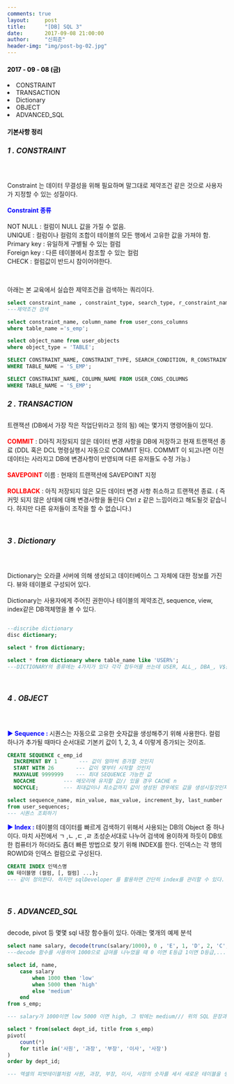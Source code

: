 ```yaml
---
comments: true
layout:     post
title:      "[DB] SQL 3"
date:       2017-09-08 21:00:00
author:     "신희준"
header-img: "img/post-bg-02.jpg"
---
```


<H4 style ="font-weight:bold; color : black">2017 - 09 - 08 (금)</H4>
<li>CONSTRAINT</li>
<li>TRANSACTION</li>
<li>Dictionary</li>
<li>OBJECT</li>
<li>ADVANCED_SQL</li>

<H4 style ="font-weight:bold; color:black;">기본사항 정리</H4>



<h5 style = "font-size: 17px; font-weight : bold;">1 . CONSTRAINT</h5>
<BR>
<P>Constraint 는 데이터 무결성을 위해 필요하며 말그대로 제약조건 같은 것으로 사용자가 지정할 수 있는 성질이다. <br><br>
<b style = "color:blue; ">Constraint 종류</b>
<br>
<br>
NOT NULL : 컬럼이 NULL 값을 가질 수 없음.
<BR>
UNIQUE : 컬럼이나 컬럼의 조합이 테이블의 모든 행에서 고유한 값을 가져야 함.
<br>
Primary key : 유일하게 구별될 수 있는 컬럼
<BR>
Foreign key : 다른 테이블에서 참조할 수 있는 컬럼
<br>
CHECK : 컬럼값이 반드시 참이어야한다.
</P>

<BR>
<P>
아래는 본 교육에서 실습한 제약조건을 검색하는 쿼리이다.
</P>

~~~SQL
select constraint_name , constraint_type, search_type, r_constraint_name from user_constraints where table_name = 's_emp';
---제약조건 검색

select constraint_name, column_name from user_cons_columns
where table_name ='s_emp';

select object_name from user_objects
where object_type = 'TABLE';

SELECT CONSTRAINT_NAME, CONSTRAINT_TYPE, SEARCH_CONDITION, R_CONSTRAINT_NAME FROM USER_CONSTRAINTS
WHERE TABLE_NAME = 'S_EMP';

SELECT CONSTRAINT_NAME, COLUMN_NAME FROM USER_CONS_COLUMNS
WHERE TABLE_NAME = 'S_EMP';
~~~

<h5 style = "font-size: 17px; font-weight : bold;">2 . TRANSACTION</h5>

<p>트랜잭션 (DB에서 가장 작은 작업단위라고 정의 됨) 에는 몇가지 명령어들이 있다. <BR>

<BR>
<b style="color:red"> COMMIT</b> : D아직 저장되지 않은 데이터 변경 사항을 DB에 저장하고 현재 트랜잭션 종료
(DDL 혹은 DCL 명령실행시 자동으로 COMMIT 된다. COMMIT 이 되고나면 이전 데이터는 사라지고 DB에 변경사항이 반영되며 다른 유저들도 수정 가능.)<BR><BR>
<b style="color:red"> SAVEPOINT</b> 이름 : 현재의 트랜잭션에 SAVEPOINT 지정<BR><BR>
<b style="color:red"> ROLLBACK</b> : 아직 저장되지 않은 모든 데이터 변경 사항 취소하고 트랜잭션 종료. ( 즉 커밋 되지 않은 상태에 대해 변경사항을 돌린다 Ctrl z 같은 느낌이라고 해도될것 같습니다. 하지만 다른 유저들이 조작을 할 수 없습니다.)



</p>
<br>
<h5 style = "font-size: 17px; font-weight : bold;">3 . Dictionary</h5>
<br>
<p>
Dictionary는 오라클 서버에 의해 생성되고 데이터베이스 그 자체에 대한 정보를 가진다. 뷰와 테이블로 구성되어 있다.
<br>
<br>
Dictionary는 사용자에게 주어진 권한이나 테이블의 제약조건, sequence, view, index같은 DB객체명을 볼 수 있다.
</p>

~~~SQL

--discribe dictionary
disc dictionary;

select * from dictionary;

select * from dictionary where table_name like 'USER%';
---DICTIONARY의 종류에는 4가지가 있다 각각 접두어를 쓰는데 USER, ALL_, DBA_, V$를 쓴다 위에 쿼리문은 USER가 접두어인 모든 필드를 데이터사전에서 가져오는 것이다.


~~~

<br>
<h5 style = "font-size: 17px; font-weight : bold;">4 . OBJECT</h5>
<br>
<p>

<b style ="color:blue;">▶ Sequence : </b>  시퀀스는 자동으로 고유한 숫자값을 생성해주기 위해 사용한다. 컬럼 하나가 추가될 때마다 순서대로 기본키 값이 1, 2, 3, 4 이렇게 증가되는 것이죠.
 </p>

~~~SQL
CREATE SEQUENCE c_emp_id
  INCREMENT BY 1       --- 값이 얼마씩 증가할 것인지
  START WITH 26       --- 값이 몇부터 시작할 것인지
  MAXVALUE 9999999    --- 최대 SEQUENCE 가능한 값
  NOCACHE         --- 메모리에 유지할 값// 있을 경우 CACHE n
  NOCYCLE;        --- 최대값이나 최소값까지 값이 생성된 경우에도 값을 생성시킬것인지

select sequence_name, min_value, max_value, increment_by, last_number
from user_sequences;
--- 시퀀스 조회하기
~~~

<p>

<b style ="color:blue;">▶ Index : </b>  테이블의 데이터를 빠르게 검색하기 위해서 사용되는 DB의 Object 중 하나이다. 마치 사전에서 ㄱ ,ㄴ ,ㄷ ,ㄹ 초성순서대로 나누어 검색에 용이하게 하듯이 DB또한 컴퓨터가 하더라도 좀더 빠른 방법으로 찾기 위해 INDEX를 한다. 인덱스는 각 행의 ROWID와 인덱스 컬럼으로 구성된다.
 </p>

~~~SQL
CREATE INDEX 인덱스명
ON 테이블명 (컬럼, [, 컬럼] ...);
--- 같이 정의한다. 하지만 sqlDeveloper 를 활용하면 간단히 index를 관리할 수 있다.
~~~

<br>

<h5 style = "font-size: 17px; font-weight : bold;">5 . ADVANCED_SQL</h5>

<p>decode, pivot 등 몇몇 sql 내장 함수들이 있다. 아래는 몇개의 예제 분석</p>


~~~SQL
select name salary, decode(trunc(salary/1000), 0 , 'E', 1, 'D', 2, 'C', 3, 'B', 'A') 급여등급 FROM S_EMP;
---decode 함수를 사용하여 1000으로 급여를 나누었을 때 0 이면 E등급 1이면 D등급,.... 나누어준다. 마치 JAVA에서 Switch case 문을 보는것 같았다.

select id, name,
    case salary
        when 1000 then 'low'
        when 5000 then 'high'
        else 'medium'
    end
from s_emp;

--- salary가 1000이면 low 5000 이면 high, 그 밖에는 medium/// 위의 SQL 문장과 비슷하게 보인다.  

select * from(select dept_id, title from s_emp)
pivot(
    count(*)
    for title in('사원', '과장', '부장', '이사', '사장')
)
order by dept_id;

--- 엑셀의 피벗테이블처럼 사원, 과장, 부장, 이사, 사장의 숫자를 세서 새로운 테이블을 생성시킨다.

~~~
